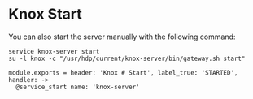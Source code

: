 
# Knox Start

You can also start the server manually with the following command:

```
service knox-server start
su -l knox -c "/usr/hdp/current/knox-server/bin/gateway.sh start"
```

    module.exports = header: 'Knox # Start', label_true: 'STARTED', handler: ->
      @service_start name: 'knox-server'
